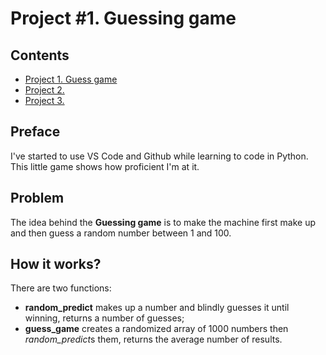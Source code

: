 # Project #1. Guessing game

## Contents
* [Project 1. Guess game](https://github.com/madskillskill/sf_data_science/tree/main)
* [Project 2.]()
* [Project 3.]()
## Preface
I've started to use VS Code and Github while learning to code in Python. This little game shows how proficient I'm at it.
## Problem
The idea behind the **Guessing game** is to make the machine first make up and then guess a random number between 1 and 100.
## How it works?
There are two functions:
* **random_predict** makes up a number and blindly guesses it until winning, returns a number of guesses;
* **guess_game** creates a randomized array of 1000 numbers then *random_predict*s them, returns the average number of results.